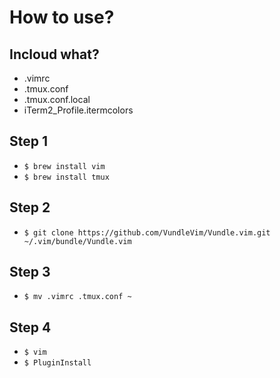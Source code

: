 # How to use?

## Incloud what?
- .vimrc
- .tmux.conf
- .tmux.conf.local
- iTerm2_Profile.itermcolors

## Step 1
- ```$ brew install vim```
- ```$ brew install tmux```

## Step 2
- ```$ git clone https://github.com/VundleVim/Vundle.vim.git ~/.vim/bundle/Vundle.vim```

## Step 3
- ```$ mv .vimrc .tmux.conf ~```

## Step 4
- ```$ vim```
- ```$ PluginInstall```



